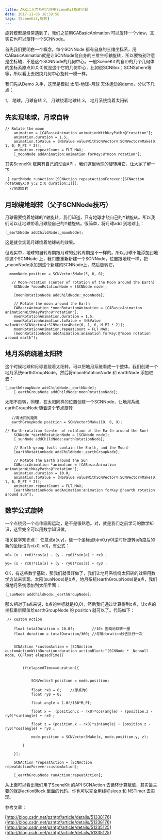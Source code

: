 ```yaml
---
title: ARKit入门系列六使用SceneKit旋转问题
date: 2017-11-06 18:39:58
tags: [SceneKit,旋转]
---
```



旋转模型是经常遇到了，我们之前用CABasicAnimation 可以旋转一个view，其实它也可以旋转一个SCNNode。

首先我们要明白一个概念，每个SCNNode 都有自身的三维坐标系，用CABasicAnimation就是让SCNNode绕自身的三维坐标轴旋转，所以要特别注意是坐标轴，不是这个SCNNode的几何中心。一般SceneKit 的自带的几个几何体的坐标系原点(0,0,0)就是这个它的几何中心，比如说SCNBox；SCNSphere等等，所以看上去跟绕几何中心旋转一模一样。

我们先从Demo 入手，这里是模拟 太阳-地球-月球 天体运动的demo，分以下几点：

1， 地球，月球自转 
2， 月球绕着地球转 
3， 地月系统绕着太阳转

## 先实现地球，月球自转

```
// Rotate the moon
    animation = [CABasicAnimation animationWithKeyPath:@"rotation"];
    animation.duration = 1.5;
    animation.toValue = [NSValue valueWithSCNVector4:SCNVector4Make(0, 1, 0, M_PI * 2)];
    animation.repeatCount = FLT_MAX;
    [_moonNode addAnimation:animation forKey:@"moon rotation"];
```


<!-- more -->

其实SceneKit 框架有自己的动画API ，我们这里地球的旋转用它，让大家了解一下

```
 [_earthNode runAction:[SCNAction repeatActionForever:[SCNAction rotateByX:0 y:2 z:0 duration:1]]];  
  //地球自转
```

##  月球绕地球转（父子SCNNode技巧）

月球需要绕着地球的Y轴旋转，我们知道，只有地球才绕自己的Y轴旋转。所以我们可以让地球带着月球绕自己的Y轴旋转。很简单，将月球add 到地球上：

`[_earthNode addChildNode:_moonNode];`

这是就会实现月球绕着地球转的效果。

但现实中，地球的自转周期跟月球的公转周期是不一样的。所以月球不能添加到地球这个SCNNode 上，我们要重新新建一个SCNNode，位置跟地球一样，把_moonNode添加到这个新建的SCNNode上，然后旋转它。

```
 _moonNode.position = SCNVector3Make(3, 0, 0);

   // Moon-rotation (center of rotation of the Moon around the Earth)
    SCNNode *moonRotationNode = [SCNNode node];

    [moonRotationNode addChildNode:_moonNode];

    // Rotate the moon around the Earth
    CABasicAnimation *moonRotationAnimation = [CABasicAnimation animationWithKeyPath:@"rotation"];
    moonRotationAnimation.duration = 1.5;
    moonRotationAnimation.toValue = [NSValue valueWithSCNVector4:SCNVector4Make(0, 1, 0, M_PI * 2)];
    moonRotationAnimation.repeatCount = FLT_MAX;
    [moonRotationNode addAnimation:animation forKey:@"moon rotation around earth"];
```

## 地月系统绕着太阳转

这个时候地球和月球要绕着太阳转，可以把地月系统看成一个整体。我们创建一个地月系统earthGroupNode，然后将moonRotationNode 和 earthNode 添加进去：

```
[_earthGroupNode addChildNode:_earthNode];
    [_earthGroupNode addChildNode:moonRotationNode];
```

太阳不自转，同理，在太阳同样的位置创建一个SCNNode，让地月系统earthGroupNode随着这个节点旋转

```
   //离太阳的距离
  _earthGroupNode.position = SCNVector3Make(10, 0, 0);
```

```
// Earth-rotation (center of rotation of the Earth around the Sun)
    SCNNode *earthRotationNode = [SCNNode node];
    [_sunNode addChildNode:earthRotationNode];

    // Earth-group (will contain the Earth, and the Moon)
    [earthRotationNode addChildNode:_earthGroupNode];

    // Rotate the Earth around the Sun
    CABasicAnimation *animation = [CABasicAnimation animationWithKeyPath:@"rotation"];
    animation.duration = 10.0;
    animation.toValue = [NSValue valueWithSCNVector4:SCNVector4Make(0, 1, 0, M_PI * 2)];
    animation.repeatCount = FLT_MAX;
    [earthRotationNode addAnimation:animation forKey:@"earth rotation around sun"];
```

## 数学公式旋转

一个点绕另一个点作圆周运动，是不是很熟悉。对，就是我们之前学习的数学知识，这里完全可以用数学知识做。

相关数学知识点： 任意点a(x,y)，绕一个坐标点b(rx0,ry0)逆时针旋转a角度后的新的坐标设为c(x0, y0)，有公式：

```
x0= (x - rx0)*cos(a) - (y - ry0)*sin(a) + rx0 ;

y0= (x - rx0)*sin(a) + (y - ry0)*cos(a) + ry0 ;

```

OK，有这些数学基础，那我们就很好做了，我们让地月系统绕太阳转的效果用数学方法来实现。太阳(sunNode)是b点，地月系统(earthGroupNode)是a点，我们将地月系统添加到太阳里面：

```
[_sunNode addChildNode:_earthGroupNode];
```

那么相对于a点来说，b点的坐标就是(0,0)，然后我们通过计算得到c点，让c点的坐标重新赋值给earthGroupNode 的 position 就可以了。代码如下：

```
 // custom Action

    float totalDuration = 10.0f;        //10s 围绕地球转一圈
    float duration = totalDuration/360; //每隔duration秒去执行一次


    SCNAction *customAction = [SCNAction customActionWithDuration:duration actionBlock:^(SCNNode * _Nonnull node, CGFloat elapsedTime){


        if(elapsedTime==duration){


            SCNVector3 position = node.position;

            float rx0 = 0;    //原点为0
            float ry0 = 0;

            float angle = 1.0f/180*M_PI;

            float x =  (position.x - rx0)*cos(angle) - (position.z - ry0)*sin(angle) + rx0 ;

            float z = (position.x - rx0)*sin(angle) + (position.z - ry0)*cos(angle) + ry0 ;

            node.position = SCNVector3Make(x, node.position.y, z);

        }

    }];

    SCNAction *repeatAction = [SCNAction repeatActionForever:customAction];

    [_earthGroupNode runAction:repeatAction];
```

从上面可以看出我们用了SceneKit 的API SCNAction 去循环计算赋值，其实最主要的就是actionBlock 里面的代码，你也可以完全用线程sleep 和 NSTimer 去实现。

参考文章：

[http://blog.csdn.net/pzhtpf/article/details/51338176](http://blog.csdn.net/pzhtpf/article/details/51338176) 
[http://blog.csdn.net/pzhtpf/article/details/51335125](http://blog.csdn.net/pzhtpf/article/details/51335125) 